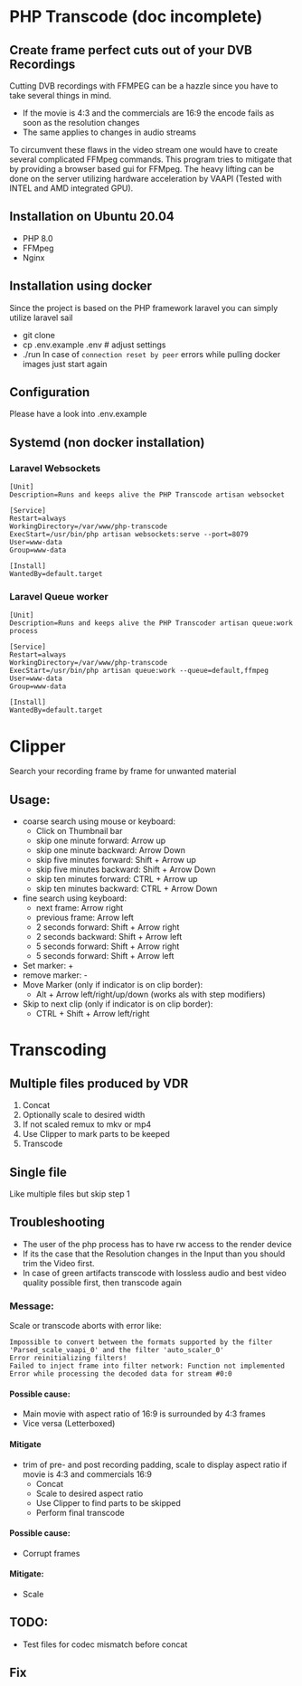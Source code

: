# PHP Transcode (doc incomplete)
## Create frame perfect cuts out of your DVB Recordings
Cutting DVB recordings with FFMPEG can be a hazzle since you have to take several things in mind.
* If the movie is 4:3 and the commercials are 16:9 the encode fails as soon as the resolution changes
* The same applies to changes in audio streams

To circumvent these flaws in the video stream one would have to create several complicated FFMpeg commands.
This program tries to mitigate that by providing a browser based gui for FFMpeg.
The heavy lifting can be done on the server utilizing hardware acceleration by VAAPI (Tested with INTEL and AMD integrated GPU).

## Installation on Ubuntu 20.04
* PHP 8.0
* FFMpeg
* Nginx
## Installation using docker
Since the project is based on the PHP framework laravel you can simply utilize laravel sail
* git clone
* cp .env.example .env # adjust settings
* ./run
In case of `connection reset by peer` errors while pulling docker images just start again

## Configuration
Please have a look into .env.example
## Systemd (non docker installation)
### Laravel Websockets
```
[Unit]
Description=Runs and keeps alive the PHP Transcode artisan websocket

[Service]
Restart=always
WorkingDirectory=/var/www/php-transcode
ExecStart=/usr/bin/php artisan websockets:serve --port=8079
User=www-data
Group=www-data

[Install]
WantedBy=default.target
```
### Laravel Queue worker
```
[Unit]
Description=Runs and keeps alive the PHP Transcoder artisan queue:work process

[Service]
Restart=always
WorkingDirectory=/var/www/php-transcode
ExecStart=/usr/bin/php artisan queue:work --queue=default,ffmpeg
User=www-data
Group=www-data

[Install]
WantedBy=default.target
```
# Clipper
Search your recording frame by frame for unwanted material
## Usage:
* coarse search using mouse or keyboard:
  * Click on Thumbnail bar
  * skip one minute forward: Arrow up
  * skip one minute backward: Arrow Down
  * skip five minutes forward: Shift + Arrow up
  * skip five minutes backward: Shift + Arrow Down
  * skip ten minutes forward: CTRL + Arrow up
  * skip ten minutes backward: CTRL + Arrow Down
* fine search using keyboard:
  * next frame: Arrow right
  * previous frame: Arrow left
  * 2 seconds forward: Shift + Arrow right
  * 2 seconds backward: Shift + Arrow left
  * 5 seconds forward: Shift + Arrow right
  * 5 seconds forward: Shift + Arrow left
* Set marker: +
* remove marker: -
* Move Marker (only if indicator is on clip border):
  * Alt + Arrow left/right/up/down (works als with step modifiers)
* Skip to next clip (only if indicator is on clip border):
  * CTRL + Shift + Arrow left/right
# Transcoding
## Multiple files produced by VDR
1. Concat
2. Optionally scale to desired width
3. If not scaled remux to mkv or mp4
4. Use Clipper to mark parts to be keeped
5. Transcode

## Single file
Like multiple files but skip step 1
## Troubleshooting
* The user of the php process has to have rw access to the render device
* If its the case that the Resolution changes in the Input than you should trim the Video first.
* In case of green artifacts transcode with lossless audio and best video quality possible first, then transcode again
### Message:
Scale or transcode aborts with error like:
```
Impossible to convert between the formats supported by the filter 'Parsed_scale_vaapi_0' and the filter 'auto_scaler_0'
Error reinitializing filters!
Failed to inject frame into filter network: Function not implemented
Error while processing the decoded data for stream #0:0
```
#### Possible cause:
* Main movie with aspect ratio of 16:9 is surrounded by 4:3 frames
* Vice versa (Letterboxed)
#### Mitigate
* trim of pre- and post recording padding, scale to display aspect ratio if movie is 4:3 and commercials 16:9
  * Concat
  * Scale to desired aspect ratio
  * Use Clipper to find parts to be skipped
  * Perform final transcode

#### Possible cause:
* Corrupt frames

#### Mitigate:
* Scale 


## TODO:
* Test files for codec mismatch before concat

## Fix